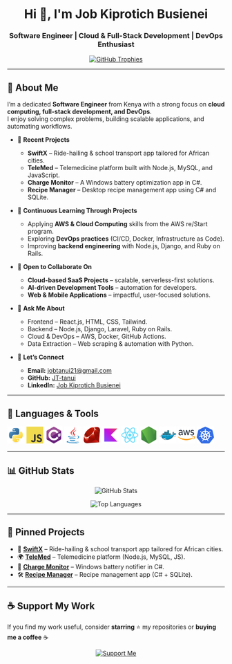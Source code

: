 <h1 align="center">Hi 👋, I'm Job Kiprotich Busienei</h1>
<h3 align="center">Software Engineer | Cloud & Full-Stack Development | DevOps Enthusiast</h3>

<p align="center">
  <a href="https://github-profile-trophy.vercel.app/?username=JT-tanui">
    <img src="https://github-profile-trophy.vercel.app/?username=JT-tanui&theme=onestar&no-frame=true&margin-w=10" alt="GitHub Trophies" />
  </a>
</p>

---

## 🚀 About Me
I’m a dedicated **Software Engineer** from Kenya with a strong focus on **cloud computing, full-stack development, and DevOps**.  
I enjoy solving complex problems, building scalable applications, and automating workflows.  

- 🔬 **Recent Projects**  
  - **SwiftX** – Ride-hailing & school transport app tailored for African cities.  
  - **TeleMed** – Telemedicine platform built with Node.js, MySQL, and JavaScript.  
  - **Charge Monitor** – A Windows battery optimization app in C#.  
  - **Recipe Manager** – Desktop recipe management app using C# and SQLite.  

- 🌱 **Continuous Learning Through Projects**  
  - Applying **AWS & Cloud Computing** skills from the AWS re/Start program.  
  - Exploring **DevOps practices** (CI/CD, Docker, Infrastructure as Code).  
  - Improving **backend engineering** with Node.js, Django, and Ruby on Rails.  

- 🤝 **Open to Collaborate On**  
  - **Cloud-based SaaS Projects** – scalable, serverless-first solutions.  
  - **AI-driven Development Tools** – automation for developers.  
  - **Web & Mobile Applications** – impactful, user-focused solutions.  

- 💬 **Ask Me About**  
  - Frontend – React.js, HTML, CSS, Tailwind.  
  - Backend – Node.js, Django, Laravel, Ruby on Rails.  
  - Cloud & DevOps – AWS, Docker, GitHub Actions.  
  - Data Extraction – Web scraping & automation with Python.  

- 💌 **Let’s Connect**  
  - **Email:** [jobtanui21@gmail.com](mailto:jobtanui21@gmail.com)  
  - **GitHub:** [JT-tanui](https://github.com/JT-tanui)  
  - **LinkedIn:** [Job Kiprotich Busienei](https://www.linkedin.com/in/job-busienei/)  

---

## 🤖 Languages & Tools
<p align="left">
  <img src="https://raw.githubusercontent.com/devicons/devicon/master/icons/python/python-original.svg" width="40" height="40" alt="Python"/>
  <img src="https://raw.githubusercontent.com/devicons/devicon/master/icons/javascript/javascript-original.svg" width="40" height="40" alt="JavaScript"/>
  <img src="https://raw.githubusercontent.com/devicons/devicon/master/icons/csharp/csharp-original.svg" width="40" height="40" alt="C#"/>
  <img src="https://raw.githubusercontent.com/devicons/devicon/master/icons/java/java-original.svg" width="40" height="40" alt="Java"/>
  <img src="https://raw.githubusercontent.com/devicons/devicon/master/icons/ruby/ruby-original.svg" width="40" height="40" alt="Ruby"/>
  <img src="https://raw.githubusercontent.com/devicons/devicon/master/icons/kotlin/kotlin-original.svg" width="40" height="40" alt="Kotlin"/>
  <img src="https://raw.githubusercontent.com/devicons/devicon/master/icons/react/react-original.svg" width="40" height="40" alt="React"/>
  <img src="https://raw.githubusercontent.com/devicons/devicon/master/icons/nodejs/nodejs-original.svg" width="40" height="40" alt="Node.js"/>
  <img src="https://raw.githubusercontent.com/devicons/devicon/master/icons/docker/docker-original.svg" width="40" height="40" alt="Docker"/>
  <img src="https://raw.githubusercontent.com/devicons/devicon/master/icons/amazonwebservices/amazonwebservices-original.svg" width="40" height="40" alt="AWS"/>
  <img src="https://raw.githubusercontent.com/devicons/devicon/master/icons/kubernetes/kubernetes-plain.svg" width="40" height="40" alt="Kubernetes"/>
</p>

---

## 📊 GitHub Stats
<p align="center">
  <img src="https://github-readme-stats.vercel.app/api?username=JT-tanui&show_icons=true&theme=radical" alt="GitHub Stats" />
</p>
<p align="center">
  <img src="https://github-readme-stats.vercel.app/api/top-langs?username=JT-tanui&layout=compact&theme=radical" alt="Top Languages" />
</p>

---

## 🎯 Pinned Projects
- 🚀 **[SwiftX](https://github.com/JT-tanui/swiftx)** – Ride-hailing & school transport app tailored for African cities.  
- 🌍 **[TeleMed](https://github.com/JT-tanui/telemed)** – Telemedicine platform (Node.js, MySQL, JS).  
- 🔋 **[Charge Monitor](https://github.com/JT-tanui/CM---Charge-Monitor)** – Windows battery notifier in C#.  
- 🛠 **[Recipe Manager](https://github.com/JT-tanui/recipe-manager)** – Recipe management app (C# + SQLite).  

---

## ☕ Support My Work
If you find my work useful, consider **starring** ⭐ my repositories or **buying me a coffee** ☕  

<p align="center">
  <a href="https://www.buymeacoffee.com/jobusienei">
    <img src="https://img.shields.io/badge/Buy%20Me%20a%20Coffee-F16061?style=flat&logo=buy-me-a-coffee&logoColor=white" alt="Support Me" />
  </a>
</p>

